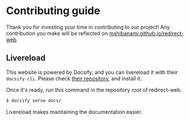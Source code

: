 # Contributing guide

Thank you for investing your time in contributing to our project! Any contribution you make will be reflected on [mshibanami.github.io/redirect-web](https://mshibanami.github.io/redirect-web/).

## Livereload

This website is powered by Docsify, and you can livereload it with their `docsify-cli`.
Please check [their repository](https://github.com/docsifyjs/docsify-cli), and install it.

Once it's ready, run this command in the repository root of redirect-web.

```sh
$ docsify serve docs/
```

Livereload makes maintaining the documentation easier.

